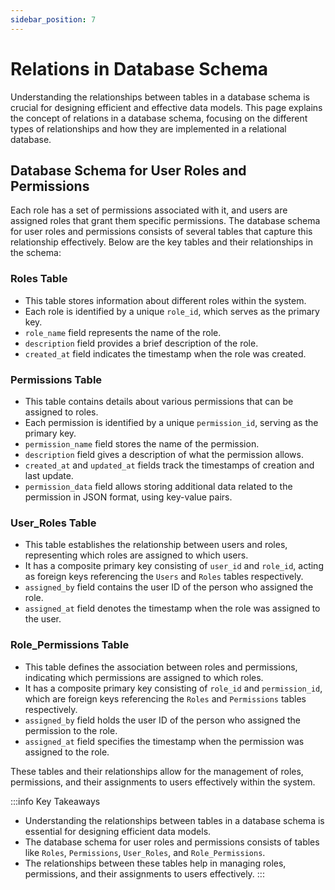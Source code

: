 ```yaml
---
sidebar_position: 7
---
```


# Relations in Database Schema

Understanding the relationships between tables in a database schema is crucial for designing efficient and effective data models. This page explains the concept of relations in a database schema, focusing on the different types of relationships and how they are implemented in a relational database.

## Database Schema for User Roles and Permissions

Each role has a set of permissions associated with it, and users are assigned roles that grant them specific permissions. The database schema for user roles and permissions consists of several tables that capture this relationship effectively. Below are the key tables and their relationships in the schema:

### Roles Table
   - This table stores information about different roles within the system.
   - Each role is identified by a unique `role_id`, which serves as the primary key.
   - `role_name` field represents the name of the role.
   - `description` field provides a brief description of the role.
   - `created_at` field indicates the timestamp when the role was created.

### Permissions Table
   - This table contains details about various permissions that can be assigned to roles.
   - Each permission is identified by a unique `permission_id`, serving as the primary key.
   - `permission_name` field stores the name of the permission.
   - `description` field gives a description of what the permission allows.
   - `created_at` and `updated_at` fields track the timestamps of creation and last update.
   - `permission_data` field allows storing additional data related to the permission in JSON format, using key-value pairs.

### User_Roles Table
   - This table establishes the relationship between users and roles, representing which roles are assigned to which users.
   - It has a composite primary key consisting of `user_id` and `role_id`, acting as foreign keys referencing the `Users` and `Roles` tables respectively.
   - `assigned_by` field contains the user ID of the person who assigned the role.
   - `assigned_at` field denotes the timestamp when the role was assigned to the user.

### Role_Permissions Table
   - This table defines the association between roles and permissions, indicating which permissions are assigned to which roles.
   - It has a composite primary key consisting of `role_id` and `permission_id`, which are foreign keys referencing the `Roles` and `Permissions` tables respectively.
   - `assigned_by` field holds the user ID of the person who assigned the permission to the role.
   - `assigned_at` field specifies the timestamp when the permission was assigned to the role.

These tables and their relationships allow for the management of roles, permissions, and their assignments to users effectively within the system.

:::info Key Takeaways
- Understanding the relationships between tables in a database schema is essential for designing efficient data models.
- The database schema for user roles and permissions consists of tables like `Roles`, `Permissions`, `User_Roles`, and `Role_Permissions`.
- The relationships between these tables help in managing roles, permissions, and their assignments to users effectively.
:::
